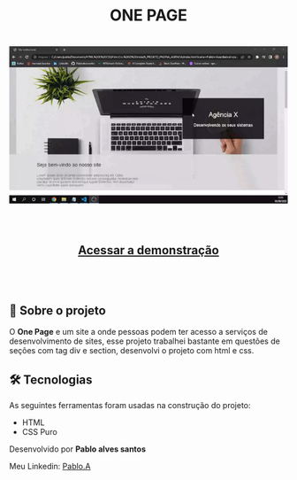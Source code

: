<h1 align="center">ONE PAGE</h1>

<h1 align="center">
    <img src="./src/one-page.gif">
</h1>


<br>

<h2 align="center">
   <a href=https://cadastroveiculos-pablo.netlify.app">Acessar a demonstração</a>
<h2>

<br>

## 📕 Sobre o projeto 

O **One Page** e um site  a onde pessoas podem ter acesso a serviços de desenvolvimento de sites, esse projeto trabalhei bastante em questões de seções com tag div e section, desenvolvi o projeto com html e css.

## 🛠 Tecnologias

As seguintes ferramentas foram usadas na construção do projeto:

- HTML
- CSS Puro


Desenvolvido por **Pablo alves santos**

Meu Linkedin: [Pablo.A](https://www.linkedin.com/in/pablo-santos-6b6460243/)

